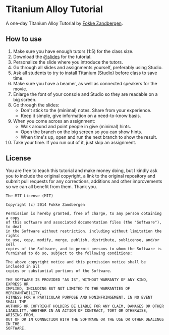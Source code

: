 # Titanium Alloy Tutorial

A one-day Titanium Alloy Tutorial by [Fokke Zandbergen](http://fokkezb.nl).

## How to use

1. Make sure you have enough tutors (1:5) for the class size.
2. Download the [@slides](@slides) for the tutorial.
3. Personalize the slide where you introduce the tutors.
4. Go through all slides and assignments yourself, preferably using Studio.
5. Ask all students to try to install Titanium (Studio) before class to save time.
6. Make sure you have a beamer, as well as connected speakers for the movie.
7. Enlarge the font of your console and Studio so they are readable on a big screen.
8. Go through the slides:
	* Don't stick to the (minimal) notes. Share from your experience.
	* Keep it simple, give information on a need-to-know basis.
9. When you come across an assignment:
	* Walk around and point people in give (minimal) hints.
	* Open the branch on the big screen so you can show hints.
	* When time's up, open and run the next branch to show the result.
10. Take your time. If you run out of it, just skip an assignment.

## License

You are free to teach this tutorial and make money doing, but I kindly ask you to include the original copyright, a link to the original repository and submit pull requests for any corrections, additions and other improvements so we can all benefit from them. Thank you.

	The MIT License (MIT)
	
	Copyright (c) 2014 Fokke Zandbergen
	
	Permission is hereby granted, free of charge, to any person obtaining a copy
	of this software and associated documentation files (the "Software"), to deal
	in the Software without restriction, including without limitation the rights
	to use, copy, modify, merge, publish, distribute, sublicense, and/or sell
	copies of the Software, and to permit persons to whom the Software is
	furnished to do so, subject to the following conditions:
	
	The above copyright notice and this permission notice shall be included in all
	copies or substantial portions of the Software.
	
	THE SOFTWARE IS PROVIDED "AS IS", WITHOUT WARRANTY OF ANY KIND, EXPRESS OR
	IMPLIED, INCLUDING BUT NOT LIMITED TO THE WARRANTIES OF MERCHANTABILITY,
	FITNESS FOR A PARTICULAR PURPOSE AND NONINFRINGEMENT. IN NO EVENT SHALL THE
	AUTHORS OR COPYRIGHT HOLDERS BE LIABLE FOR ANY CLAIM, DAMAGES OR OTHER
	LIABILITY, WHETHER IN AN ACTION OF CONTRACT, TORT OR OTHERWISE, ARISING FROM,
	OUT OF OR IN CONNECTION WITH THE SOFTWARE OR THE USE OR OTHER DEALINGS IN THE
	SOFTWARE.